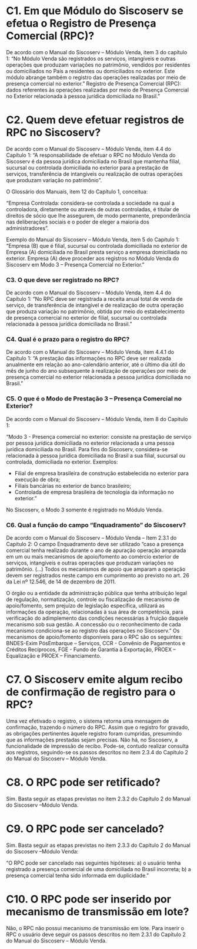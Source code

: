 # C1. Em que Módulo do Siscoserv se efetua o Registro de Presença Comercial (RPC)?
De acordo com o Manual do Siscoserv – Módulo Venda, item 3 do capítulo 1:
“No Módulo Venda são registrados os serviços, intangíveis e outras operações que
produzam variações no patrimônio, vendidos por residentes ou domiciliados no País a
residentes ou domiciliados no exterior. Este módulo abrange também o registro
das operações realizadas por meio de presença comercial no exterior.”
Registro de Presença Comercial (RPC): dados referentes às operações realizadas por
meio de Presença Comercial no Exterior relacionada à pessoa jurídica domiciliada no
Brasil.”

# C2. Quem deve efetuar registros de RPC no Siscoserv?
De acordo com o Manual do Siscoserv – Módulo Venda, item 4.4 do Capítulo 1:
“A responsabilidade de efetuar o RPC no Módulo Venda do Siscoserv é da pessoa
jurídica domiciliada no Brasil que mantenha filial, sucursal ou controlada domiciliada
no exterior para a prestação de serviços, transferência de intangíveis ou realização de
outras operações que produzam variação no patrimônio”.


O Glossário dos Manuais, item 12 do Capítulo 1, conceitua:

“Empresa Controlada: considera-se controlada a sociedade na qual a controladora,
diretamente ou através de outras controladas, é titular de direitos de sócio que lhe
assegurem, de modo permanente, preponderância nas deliberações sociais e o poder
de eleger a maioria dos administradores”.

Exemplo do Manual do Siscoserv – Módulo Venda, item 5 do Capítulo 1:
“Empresa (B) que é filial, sucursal ou controlada domiciliada no exterior de Empresa 
(A) domiciliada no Brasil presta serviço a empresa domiciliada no exterior. Empresa (A)
deve proceder aos registros no Módulo Venda do Siscoserv em Modo 3 – Presença
Comercial no Exterior.”

### C3. O que deve ser registrado no RPC?
De acordo com o Manual do Siscoserv – Módulo Venda, item 4.4 do Capítulo 1:
“No RPC deve ser registrada a receita anual total de venda de serviço, de transferência
de intangível e de realização de outra operação que produza variação no patrimônio,
obtida por meio do estabelecimento de presença comercial no exterior de filial,
sucursal ou controlada relacionada à pessoa jurídica domiciliada no Brasil.”

### C4. Qual é o prazo para o registro do RPC?
De acordo com o Manual do Siscoserv – Módulo Venda, item 4.4.1 do Capítulo 1:
“A prestação das informações no RPC deve ser realizada anualmente em relação ao
ano-calendário anterior, até o último dia útil do mês de junho do ano subsequente à
realização de operações por meio de presença comercial no exterior relacionada a
pessoa jurídica domiciliada no Brasil.”

### C5. O que é o Modo de Prestação 3 – Presença Comercial no Exterior?
De acordo com o Manual do Siscoserv – Módulo Venda, item 8 do Capitulo 1:

“Modo 3 - Presença comercial no exterior: consiste na prestação de serviço por
pessoa jurídica domiciliada no exterior relacionada a uma pessoa jurídica domiciliada
no Brasil. Para fins do Siscoserv, considera-se relacionada à pessoa jurídica
domiciliada no Brasil a sua filial, sucursal ou controlada, domiciliada no exterior.
Exemplos:
* Filial de empresa brasileira de construção estabelecida no exterior para execução de obra;
* Filiais bancárias no exterior de banco brasileiro;
* Controlada de empresa brasileira de tecnologia da informação no exterior.”

No Siscoserv, o Modo 3 somente é registrado no Módulo Venda.

### C6. Qual a função do campo “Enquadramento” do Siscoserv?
De acordo com o Manual do Siscoserv – Módulo Venda – Item 2.3.1 do Capitulo 2: O campo Enquadramento deve ser utilizado “caso a presença comercial tenha
realizado durante o ano de apuração operação amparada em um ou mais mecanismos de apoio/fomento ao comércio exterior de serviços, intangíveis e outras
operações que produzam variações no patrimônio. (...) Todos os mecanismos de apoio que amparam a operação devem ser registrados neste campo em cumprimento ao
previsto no art. 26 da Lei nº 12.546, de 14 de dezembro de 2011.

O órgão ou a entidade da administração pública que tenha atribuição legal de
regulação, normatização, controle ou fiscalização de mecanismo de
apoio/fomento, sem prejuízo de legislação específica, utilizará as informações da operação, relacionadas à sua área de competência, para verificação do adimplemento
das condições necessárias à fruição daquele mecanismo sob sua gestão.
A concessão ou o reconhecimento de cada mecanismo condiciona-se ao registro das
operações no Siscoserv.”
Os mecanismos de apoio/fomento disponíveis para o RPC são os seguintes: BNDES-Exim PósEmbarque
– Serviços, CCR - Convênio de Pagamentos e Créditos Recíprocos, FGE - Fundo de Garantia à Exportação, PROEX – Equalização e PROEX – Financiamento.

# C7. O Siscoserv emite algum recibo de confirmação de registro para o RPC?
Uma vez efetivado o registro, o sistema retorna uma mensagem de confirmação, trazendo o número do RPC. Assim que o registro for gravado, as obrigações pertinentes àquele registro foram cumpridas, presumindo que as informações prestadas sejam precisas. Não há, no Siscoserv, a funcionalidade de impressão de recibo. Pode-se, contudo realizar consulta aos registros, seguindo-se os passos descritos no item 2.3.4 do Capítulo 2 do Manual do Siscoserv – Módulo Venda.

# C8. O RPC pode ser retificado?
Sim. Basta seguir as etapas previstas no item 2.3.2 do Capítulo 2 do Manual do Siscoserv –Módulo Venda. 

# C9. O RPC pode ser cancelado?
Sim. Basta seguir as etapas previstas no item 2.3.3 do Capítulo 2 do Manual do Siscoserv –Módulo Venda:

“O RPC pode ser cancelado nas seguintes hipóteses:
a) o usuário tenha registrado a presença comercial de uma domiciliada no Brasil incorreta;
b) a presença comercial tenha sido informada em duplicidade.”

# C10. O RPC pode ser inserido por mecanismo de transmissão em lote?
Não, o RPC não possui mecanismo de transmissão em lote. Para inserir o RPC o usuário deve
seguir os passos descritos no item 2.3.1 do Capítulo 2 do Manual do Siscoserv – Módulo
Venda.
